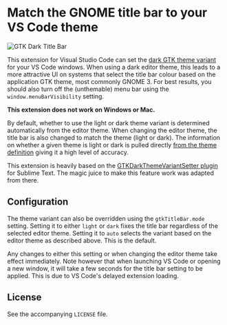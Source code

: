# Match the GNOME title bar to your VS Code theme

![GTK Dark Title Bar](images/screenshot.png)

This extension for Visual Studio Code can set the
[dark GTK theme variant](https://developer.gnome.org/gtk3/3.0/GtkSettings.html#GtkSettings--gtk-application-prefer-dark-theme)
for your VS Code windows. When using a dark editor theme, this leads to a more
attractive UI on systems that select the title bar colour based on the
application GTK theme, most commonly GNOME 3. For best results, you should also
turn off the (unthemable) menu bar using the `window.menuBarVisibility` setting.

**This extension does not work on Windows or Mac.**

By default, whether to use the light or dark theme variant is determined
automatically from the editor theme. When changing the editor theme, the title
bar is also changed to match the theme (light or dark). The information on
whether a given theme is light or dark is pulled directly
[from the theme definition](https://code.visualstudio.com/docs/extensionAPI/extension-points#_contributesthemes)
giving it a high level of accuracy.

This extension is heavily based on the
[GTKDarkThemeVariantSetter plugin](https://github.com/p-e-w/GTKDarkThemeVariantSetter)
for Sublime Text. The magic juice to make this feature work was adapted from
there.

## Configuration
The theme variant can also be overridden using the `gtkTitleBar.mode` setting.
Setting it to either `light` or `dark` fixes the title bar regardless of the
selected editor theme. Setting it to `auto` selects the variant based on the
editor theme as described above. This is the default.

Any changes to either this setting or when changing the editor theme take effect
immediately. Note however that when launching VS Code or opening a new window,
it will take a few seconds for the title bar setting to be applied. This is due
to VS Code's delayed extension loading.

## License
See the accompanying `LICENSE` file.

